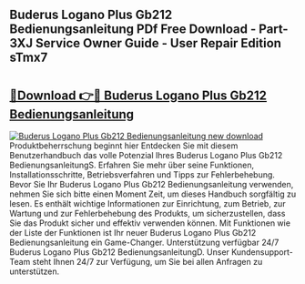 ## Buderus Logano Plus Gb212 Bedienungsanleitung PDf Free Download - Part-3XJ Service Owner Guide - User Repair Edition sTmx7

# <h2><a href="http://df61u8b.blite.top/?on=Buderus+Logano+Plus+Gb212+Bedienungsanleitung">🔗Download 👉🔴 Buderus Logano Plus Gb212 Bedienungsanleitung</a></h2>

[![Buderus Logano Plus Gb212 Bedienungsanleitung new download](https://i.imgur.com/lujVjoI.png)](http://df61u8b.blite.top/?on=Buderus+Logano+Plus+Gb212+Bedienungsanleitung)
Produktbeherrschung beginnt hier Entdecken Sie mit diesem Benutzerhandbuch das volle Potenzial Ihres Buderus Logano Plus Gb212 BedienungsanleitungS. Erfahren Sie mehr über seine Funktionen, Installationsschritte, Betriebsverfahren und Tipps zur Fehlerbehebung. Bevor Sie Ihr Buderus Logano Plus Gb212 Bedienungsanleitung verwenden, nehmen Sie sich bitte einen Moment Zeit, um dieses Handbuch sorgfältig zu lesen. Es enthält wichtige Informationen zur Einrichtung, zum Betrieb, zur Wartung und zur Fehlerbehebung des Produkts, um sicherzustellen, dass Sie das Produkt sicher und effektiv verwenden können. Mit Funktionen wie der Liste der Funktionen ist Ihr neuer Buderus Logano Plus Gb212 Bedienungsanleitung ein Game-Changer. Unterstützung verfügbar 24/7 Buderus Logano Plus Gb212 BedienungsanleitungD. Unser Kundensupport-Team steht Ihnen 24/7 zur Verfügung, um Sie bei allen Anfragen zu unterstützen.
